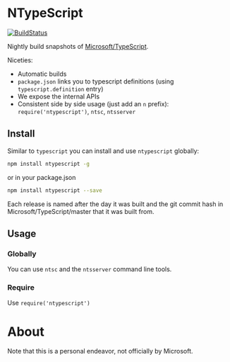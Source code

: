 # NTypeScript

[![BuildStatus](https://travis-ci.org/basarat/ntypescript.svg)](https://travis-ci.org/basarat/ntypescript)

Nightly build snapshots of [Microsoft/TypeScript](https://github.com/Microsoft/TypeScript).

Niceties:

* Automatic builds
* `package.json` links you to typescript definitions (using `typescript.definition` entry)
* We expose the internal APIs
* Consistent side by side usage (just add an `n` prefix): `require('ntypescript')`, `ntsc`, `ntsserver`

## Install
Similar to `typescript` you can install and use `ntypescript` globally:

``` sh
npm install ntypescript -g
```

or in your package.json

```sh
npm install ntypescript --save
```

Each release is named after the day it was built and the git commit hash in Microsoft/TypeScript/master that it was built from.

## Usage

### Globally
You can use `ntsc` and the `ntsserver` command line tools.

### Require
Use `require('ntypescript')`

# About
Note that this is a personal endeavor, not officially by Microsoft.
